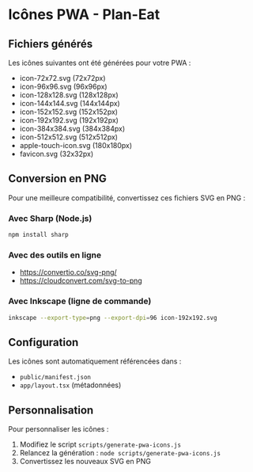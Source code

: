 # Icônes PWA - Plan-Eat

## Fichiers générés

Les icônes suivantes ont été générées pour votre PWA :

- icon-72x72.svg (72x72px)
- icon-96x96.svg (96x96px)
- icon-128x128.svg (128x128px)
- icon-144x144.svg (144x144px)
- icon-152x152.svg (152x152px)
- icon-192x192.svg (192x192px)
- icon-384x384.svg (384x384px)
- icon-512x512.svg (512x512px)
- apple-touch-icon.svg (180x180px)
- favicon.svg (32x32px)

## Conversion en PNG

Pour une meilleure compatibilité, convertissez ces fichiers SVG en PNG :

### Avec Sharp (Node.js)
```bash
npm install sharp
```

### Avec des outils en ligne
- https://convertio.co/svg-png/
- https://cloudconvert.com/svg-to-png

### Avec Inkscape (ligne de commande)
```bash
inkscape --export-type=png --export-dpi=96 icon-192x192.svg
```

## Configuration

Les icônes sont automatiquement référencées dans :
- `public/manifest.json`
- `app/layout.tsx` (métadonnées)

## Personnalisation

Pour personnaliser les icônes :
1. Modifiez le script `scripts/generate-pwa-icons.js`
2. Relancez la génération : `node scripts/generate-pwa-icons.js`
3. Convertissez les nouveaux SVG en PNG
